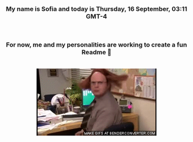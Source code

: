 


<div align="center">
<h3 >My name is Sofia and today is Thursday, 16 September, 03:11 GMT-4</h3><br>
<h3 >For now, me and my personalities are working to create a fun Readme 👋
</h3><br>
<img src='img/dwight.gif' alt='working...'/>
</div>
